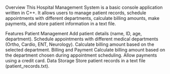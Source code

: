Overview
This Hospital Management System is a basic console application written in C++. It allows users to manage patient records, schedule appointments with different departments, calculate billing amounts, make payments, and store patient information in a text file.

Features
Patient Management
Add patient details (name, ID, age, department).
Schedule appointments with different medical departments (Ortho, Cardio, ENT, Neurology).
Calculate billing amount based on the selected department.
Billing and Payment
Calculate billing amount based on the department chosen during appointment scheduling.
Allow payments using a credit card.
Data Storage
Store patient records in a text file (patient_records.txt).
